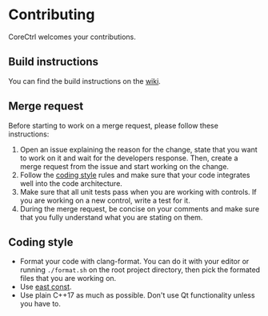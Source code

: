 # Contributing
CoreCtrl welcomes your contributions.

## Build instructions
You can find the build instructions on the [wiki](https://gitlab.com/corectrl/corectrl/wikis/Installation).

## Merge request
Before starting to work on a merge request, please follow these instructions:

1. Open an issue explaining the reason for the change, state that you want to work on it and wait for the developers response. Then, create a merge request from the issue and start working on the change.
2. Follow the [coding style](#coding-style) rules and make sure that your code integrates well into the code architecture.
3. Make sure that all unit tests pass when you are working with controls. If you are working on a new control, write a test for it.
4. During the merge request, be concise on your comments and make sure that you fully understand what you are stating on them.

## Coding style
* Format your code with clang-format. You can do it with your editor or running `./format.sh` on the root project directory, then pick the formated files that you are working on.
* Use [east const](https://mariusbancila.ro/blog/2018/11/23/join-the-east-const-revolution/).
* Use plain C++17 as much as possible. Don't use Qt functionality unless you have to.
